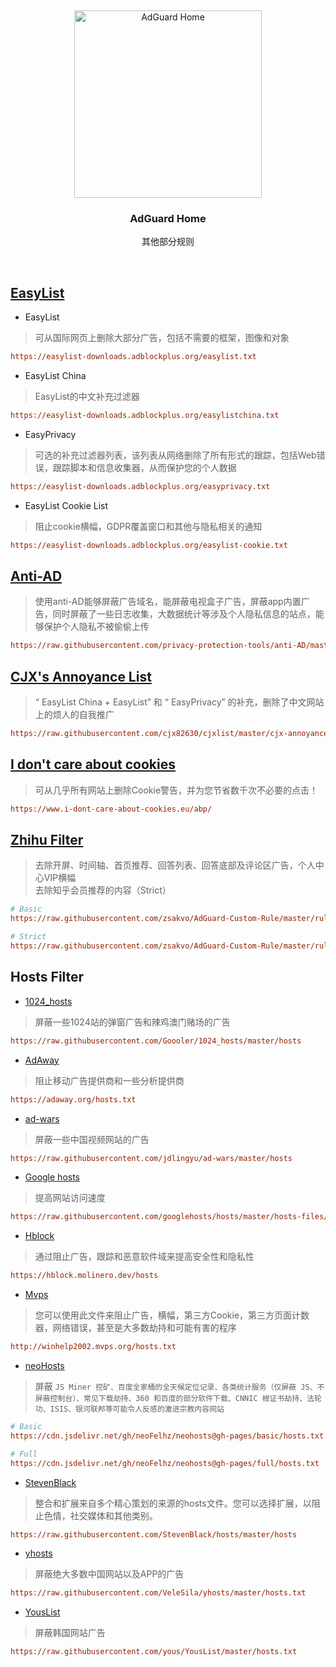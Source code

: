 &nbsp;
<p align="center">
  <img src="https://cdn.adguard.info/website/adguard.com/products/home/home.svg" width="300px" alt="AdGuard Home" />
</p>

<h3 align="center">AdGuard Home</h3>
<p align="center">
  其他部分规则
</p>

<br />
   
## [EasyList](https://easylist.to)

 * EasyList   

> 可从国际网页上删除大部分广告，包括不需要的框架，图像和对象
```ini
https://easylist-downloads.adblockplus.org/easylist.txt
```
 * EasyList China   
> EasyList的中文补充过滤器
```ini
https://easylist-downloads.adblockplus.org/easylistchina.txt
```

 * EasyPrivacy   
> 可选的补充过滤器列表，该列表从网络删除了所有形式的跟踪，包括Web错误，跟踪脚本和信息收集器，从而保护您的个人数据
```ini
https://easylist-downloads.adblockplus.org/easyprivacy.txt
```
 * EasyList Cookie List   
> 阻止cookie横幅，GDPR覆盖窗口和其他与隐私相关的通知
```ini
https://easylist-downloads.adblockplus.org/easylist-cookie.txt
```
   
## [Anti-AD](https://github.com/privacy-protection-tools/anti-AD)

> 使用anti-AD能够屏蔽广告域名，能屏蔽电视盒子广告，屏蔽app内置广告，同时屏蔽了一些日志收集，大数据统计等涉及个人隐私信息的站点，能够保护个人隐私不被偷偷上传
```ini
https://raw.githubusercontent.com/privacy-protection-tools/anti-AD/master/anti-ad-easylist.txt
```

## [CJX's Annoyance List](https://github.com/cjx82630/cjxlist)

> “ EasyList China + EasyList” 和 “ EasyPrivacy” 的补充，删除了中文网站上的烦人的自我推广
```ini
https://raw.githubusercontent.com/cjx82630/cjxlist/master/cjx-annoyance.txt
```
   
## [I don't care about cookies](https://www.i-dont-care-about-cookies.eu)

> 可从几乎所有网站上删除Cookie警告，并为您节省数千次不必要的点击！
```ini
https://www.i-dont-care-about-cookies.eu/abp/
```

## [Zhihu Filter](https://github.com/zsakvo/AdGuard-Custom-Rule)

>去除开屏、时间轴、首页推荐、回答列表、回答底部及评论区广告，个人中心VIP横幅   
>去除知乎会员推荐的内容（Strict）   
```ini
# Basic
https://raw.githubusercontent.com/zsakvo/AdGuard-Custom-Rule/master/rule/zhihu.txt

# Strict
https://raw.githubusercontent.com/zsakvo/AdGuard-Custom-Rule/master/rule/zhihu-strict.txt
```
   
## Hosts Filter

 * [1024_hosts](https://github.com/Goooler/1024_hosts)
> 屏蔽一些1024站的弹窗广告和辣鸡澳门赌场的广告
```ini
https://raw.githubusercontent.com/Goooler/1024_hosts/master/hosts
```

 * [AdAway](https://github.com/AdAway/adaway.github.io)
> 阻止移动广告提供商和一些分析提供商
```ini
https://adaway.org/hosts.txt
```

 * [ad-wars](https://github.com/jdlingyu/ad-wars/)
> 屏蔽一些中国视频网站的广告
```ini
https://raw.githubusercontent.com/jdlingyu/ad-wars/master/hosts
```

 * [Google hosts](https://github.com/googlehosts/hosts)
> 提高网站访问速度
```ini
https://raw.githubusercontent.com/googlehosts/hosts/master/hosts-files/hosts
```

 * [Hblock](https://github.com/hectorm/hblock)
> 通过阻止广告，跟踪和恶意软件域来提高安全性和隐私性
```ini
https://hblock.molinero.dev/hosts 
```

 * [Mvps](https://winhelp2002.mvps.org/hosts.htm)
> 您可以使用此文件来阻止广告，横幅，第三方Cookie，第三方页面计数器，网络错误，甚至是大多数劫持和可能有害的程序
```ini
http://winhelp2002.mvps.org/hosts.txt
```

 * [neoHosts](https://github.com/neofelhz/neohosts)
> 屏蔽 `JS Miner 挖矿、百度全家桶的全天候定位记录、各类统计服务（仅屏蔽 JS、不屏蔽控制台）、常见下载劫持、360 和百度的部分软件下载、CNNIC 根证书劫持、法轮功、ISIS、银河联邦等可能令人反感的激进宗教内容网站`
```ini
# Basic 
https://cdn.jsdelivr.net/gh/neoFelhz/neohosts@gh-pages/basic/hosts.txt 

# Full
https://cdn.jsdelivr.net/gh/neoFelhz/neohosts@gh-pages/full/hosts.txt 
```
 * [StevenBlack](https://github.com/StevenBlack/hosts)
> 整合和扩展来自多个精心策划的来源的hosts文件。您可以选择扩展，以阻止色情，社交媒体和其他类别。
```ini
https://raw.githubusercontent.com/StevenBlack/hosts/master/hosts
```

 * [yhosts](https://github.com/VeleSila/yhosts)
> 屏蔽绝大多数中国网站以及APP的广告
```ini
https://raw.githubusercontent.com/VeleSila/yhosts/master/hosts.txt
```

 * [YousList](https://github.com/yous/YousList)
> 屏蔽韩国网站广告
```ini
https://raw.githubusercontent.com/yous/YousList/master/hosts.txt
```
